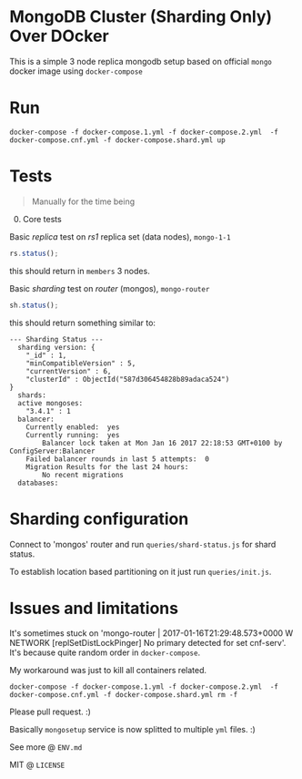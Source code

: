 # MongoDB Cluster (Sharding Only) Over DOcker

This is a simple 3 node replica mongodb setup based on official `mongo` docker image using `docker-compose` 

# Run

```
docker-compose -f docker-compose.1.yml -f docker-compose.2.yml  -f docker-compose.cnf.yml -f docker-compose.shard.yml up
```

# Tests
> Manually for the time being

0. Core tests

Basic *replica* test on *rs1* replica set (data nodes), `mongo-1-1`
```js
rs.status();
```

this should return in `members` 3 nodes.

Basic *sharding* test on *router* (mongos), `mongo-router`
```js
sh.status();
```

this should return something similar to:

```
--- Sharding Status --- 
  sharding version: {
	"_id" : 1,
	"minCompatibleVersion" : 5,
	"currentVersion" : 6,
	"clusterId" : ObjectId("587d306454828b89adaca524")
}
  shards:
  active mongoses:
	"3.4.1" : 1
  balancer:
	Currently enabled:  yes
	Currently running:  yes
		Balancer lock taken at Mon Jan 16 2017 22:18:53 GMT+0100 by ConfigServer:Balancer
	Failed balancer rounds in last 5 attempts:  0
	Migration Results for the last 24 hours: 
		No recent migrations
  databases:

```

# Sharding configuration

Connect to 'mongos' router and run `queries/shard-status.js` for shard status.

To establish location based partitioning on it just run `queries/init.js`.

# Issues and limitations

It's sometimes stuck on 'mongo-router         | 2017-01-16T21:29:48.573+0000 W NETWORK  [replSetDistLockPinger] No primary detected for
set cnf-serv'. It's because quite random order in `docker-compose`.

My workaround was just to kill all containers related.

```
docker-compose -f docker-compose.1.yml -f docker-compose.2.yml  -f docker-compose.cnf.yml -f docker-compose.shard.yml rm -f
```

Please pull request. :)

Basically `mongosetup` service is now splitted to multiple `yml` files. :)


See more @ `ENV.md`

MIT @ `LICENSE`
